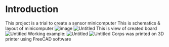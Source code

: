 # Introduction 
This project is a trial to create a sensor minicomputer
This is schematics & layout of minicomputer
![image](https://github.com/rrrrProger/Smart_Watch_STM32/assets/81329681/a0aa904a-c933-4e27-afbd-fb637e8502b8)
![Untitled](https://github.com/rrrrProger/Smart_Watch_STM32/assets/81329681/08e0b7bb-a8e4-4c51-be56-3d179b11b625)
This is view of created board
![Untitled](https://github.com/rrrrProger/Smart_Watch_STM32/assets/81329681/34257371-6d54-45fe-9226-3ae16b2d97f3)
Working example:
![Untitled](https://github.com/rrrrProger/Smart_Watch_STM32/assets/81329681/5342f3eb-175c-4937-8e29-1a916f5ce1aa)
![Untitled](https://github.com/rrrrProger/Smart_Watch_STM32/assets/81329681/d970d091-5235-4873-8124-511b034c9422)
Corps was printed on 3D printer using FreeCAD software
